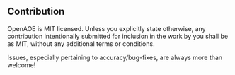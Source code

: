 ## Contribution

OpenAOE is MIT licensed. Unless you explicitly state otherwise, any contribution intentionally submitted for inclusion in the work by you shall be as MIT, without any additional terms or conditions.

Issues, especially pertaining to accuracy/bug-fixes, are always more than welcome!

